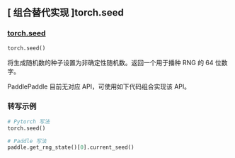 ## [ 组合替代实现 ]torch.seed

### [torch.seed](https://pytorch.org/docs/master/generated/torch.seed.html#torch.seed)
```python
torch.seed()
```

将生成随机数的种子设置为非确定性随机数。返回一个用于播种 RNG 的 64 位数字。

PaddlePaddle 目前无对应 API，可使用如下代码组合实现该 API。

###  转写示例
```python
# Pytorch 写法
torch.seed()

# Paddle 写法
paddle.get_rng_state()[0].current_seed()
```

